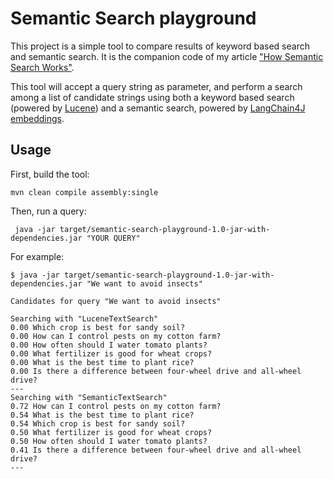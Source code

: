 # Semantic Search playground

This project is a simple tool to compare results of keyword based search and semantic search. It is the companion code
of my article ["How Semantic Search Works"](https://www.nachobrito.es/software-engineering/semantic-search/).

This tool will accept a query string as parameter, and perform a search among a list of candidate strings using both a
keyword based search (powered by [Lucene](https://lucene.apache.org/core/)) and a semantic search, powered by
[LangChain4J embeddings](https://github.com/langchain4j/langchain4j-embeddings).

## Usage

First, build the tool:

```shel
mvn clean compile assembly:single
```

Then, run a query:

```shell
 java -jar target/semantic-search-playground-1.0-jar-with-dependencies.jar "YOUR QUERY"
 ```

For example:

```shell
$ java -jar target/semantic-search-playground-1.0-jar-with-dependencies.jar "We want to avoid insects"

Candidates for query "We want to avoid insects"

Searching with "LuceneTextSearch"
0.00 Which crop is best for sandy soil?
0.00 How can I control pests on my cotton farm?
0.00 How often should I water tomato plants?
0.00 What fertilizer is good for wheat crops?
0.00 What is the best time to plant rice?
0.00 Is there a difference between four-wheel drive and all-wheel drive?
---
Searching with "SemanticTextSearch"
0.72 How can I control pests on my cotton farm?
0.54 What is the best time to plant rice?
0.54 Which crop is best for sandy soil?
0.50 What fertilizer is good for wheat crops?
0.50 How often should I water tomato plants?
0.41 Is there a difference between four-wheel drive and all-wheel drive?
---
```